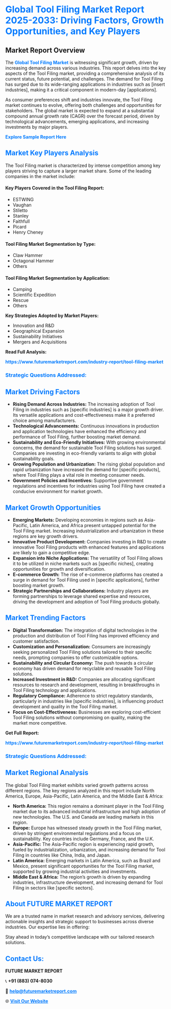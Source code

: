 <h1 style="color: #007BFF;">Global Tool Filing Market Report 2025-2033: Driving Factors, Growth Opportunities, and Key Players</h1>

<section id="overview">
<h2>Market Report Overview</h2>
<p>The <a href="https://www.futuremarketreport.com/industry-report/tool-filing-market" style="color: #007BFF; text-decoration: none;"><strong>Global Tool Filing Market</strong></a> is witnessing significant growth, driven by increasing demand across various industries. This report delves into the key aspects of the Tool Filing market, providing a comprehensive analysis of its current status, future potential, and challenges. The demand for Tool Filing has surged due to its wide-ranging applications in industries such as [insert industries], making it a critical component in modern-day [applications].</p>
<p>As consumer preferences shift and industries innovate, the Tool Filing market continues to evolve, offering both challenges and opportunities for stakeholders. The global market is expected to expand at a substantial compound annual growth rate (CAGR) over the forecast period, driven by technological advancements, emerging applications, and increasing investments by major players.</p>
</section>

<section id="overview">
<p><a href="https://www.futuremarketreport.com/request-sample/reportId=36853" style="color: #007BFF; text-decoration: none;"><strong>Explore Sample Report Here</strong></a></p>
</section>

<section id="key-players">
<h2 style="color: #007BFF;">Market Key Players Analysis</h2>
<p>The Tool Filing market is characterized by intense competition among key players striving to capture a larger market share. Some of the leading companies in the market include:</p>
<h4>Key Players Covered in the Tool Filing Report:</h4>
<ul><li>ESTWING</li><li>Vaughan</li><li>Stiletto</li><li>Stanley</li><li>Faithfull</li><li>Picard</li><li>Henry Cheney</li></ul>
<h4>Tool Filing Market Segmentation by Type:</h4>
<ul><li>Claw Hammer</li><li>Octagonal Hammer</li><li>Others</li></ul>

<h4>Tool Filing Market Segmentation by Application:</h4>
<ul><li>Camping</li><li>Scientific Expedition</li><li>Rescue</li><li>Others</li></ul>
<p><strong>Key Strategies Adopted by Market Players:</strong></p>
<ul>
<li>Innovation and R&D</li>
<li>Geographical Expansion</li>
<li>Sustainability Initiatives</li>
<li>Mergers and Acquisitions</li>
</ul>
</section>

<section>
<p><strong>Read Full Analysis: </strong></p><a href="https://www.futuremarketreport.com/industry-report/tool-filing-market" style="color: #007BFF; text-decoration: none;"><strong>https://www.futuremarketreport.com/industry-report/tool-filing-market</strong></a>
<h3 style="color: #007BFF;">Strategic Questions Addressed:</h3>
</section>

<section id="driving-factors">
<h2 style="color: #007BFF;">Market Driving Factors</h2>
<ul>
<li><strong>Rising Demand Across Industries:</strong> The increasing adoption of Tool Filing in industries such as [specific industries] is a major growth driver. Its versatile applications and cost-effectiveness make it a preferred choice among manufacturers.</li>
<li><strong>Technological Advancements:</strong> Continuous innovations in production and application technologies have enhanced the efficiency and performance of Tool Filing, further boosting market demand.</li>
<li><strong>Sustainability and Eco-Friendly Initiatives:</strong> With growing environmental concerns, the demand for sustainable Tool Filing solutions has surged. Companies are investing in eco-friendly variants to align with global sustainability goals.</li>
<li><strong>Growing Population and Urbanization:</strong> The rising global population and rapid urbanization have increased the demand for [specific products], where Tool Filing plays a vital role in meeting consumer needs.</li>
<li><strong>Government Policies and Incentives:</strong> Supportive government regulations and incentives for industries using Tool Filing have created a conducive environment for market growth.</li>
</ul>
</section>

<section id="growth-opportunities">
<h2 style="color: #007BFF;">Market Growth Opportunities</h2>
<ul>
<li><strong>Emerging Markets:</strong> Developing economies in regions such as Asia-Pacific, Latin America, and Africa present untapped potential for the Tool Filing market. Increasing industrialization and urbanization in these regions are key growth drivers.</li>
<li><strong>Innovative Product Development:</strong> Companies investing in R&D to create innovative Tool Filing products with enhanced features and applications are likely to gain a competitive edge.</li>
<li><strong>Expansion into Niche Applications:</strong> The versatility of Tool Filing allows it to be utilized in niche markets such as [specific niches], creating opportunities for growth and diversification.</li>
<li><strong>E-commerce Growth:</strong> The rise of e-commerce platforms has created a surge in demand for Tool Filing used in [specific applications], further boosting market growth.</li>
<li><strong>Strategic Partnerships and Collaborations:</strong> Industry players are forming partnerships to leverage shared expertise and resources, driving the development and adoption of Tool Filing products globally.</li>
</ul>
</section>

<section id="trending-factors">
<h2 style="color: #007BFF;">Market Trending Factors</h2>
<ul>
<li><strong>Digital Transformation:</strong> The integration of digital technologies in the production and distribution of Tool Filing has improved efficiency and customer satisfaction.</li>
<li><strong>Customization and Personalization:</strong> Consumers are increasingly seeking personalized Tool Filing solutions tailored to their specific needs, prompting companies to offer customizable options.</li>
<li><strong>Sustainability and Circular Economy:</strong> The push towards a circular economy has driven demand for recyclable and reusable Tool Filing solutions.</li>
<li><strong>Increased Investment in R&D:</strong> Companies are allocating significant resources to research and development, resulting in breakthroughs in Tool Filing technology and applications.</li>
<li><strong>Regulatory Compliance:</strong> Adherence to strict regulatory standards, particularly in industries like [specific industries], is influencing product development and quality in the Tool Filing market.</li>
<li><strong>Focus on Cost-Effectiveness:</strong> Businesses are exploring cost-efficient Tool Filing solutions without compromising on quality, making the market more competitive.</li>
</ul>
</section>

<section>
<p><strong>Get Full Report: </strong></p><a href="https://www.futuremarketreport.com/industry-report/tool-filing-market" style="color: #007BFF; text-decoration: none;"><strong>https://www.futuremarketreport.com/industry-report/tool-filing-market</strong></a>
<h3 style="color: #007BFF;">Strategic Questions Addressed:</h3>
</section>


<section id="regional-analysis">
<h2 style="color: #007BFF;">Market Regional Analysis</h2>
<p>The global Tool Filing market exhibits varied growth patterns across different regions. The key regions analyzed in this report include North America, Europe, Asia-Pacific, Latin America, and the Middle East & Africa:</p>
<ul>
<li><strong>North America:</strong> This region remains a dominant player in the Tool Filing market due to its advanced industrial infrastructure and high adoption of new technologies. The U.S. and Canada are leading markets in this region.</li>
<li><strong>Europe:</strong> Europe has witnessed steady growth in the Tool Filing market, driven by stringent environmental regulations and a focus on sustainability. Key countries include Germany, France, and the U.K.</li>
<li><strong>Asia-Pacific:</strong> The Asia-Pacific region is experiencing rapid growth, fueled by industrialization, urbanization, and increasing demand for Tool Filing in countries like China, India, and Japan.</li>
<li><strong>Latin America:</strong> Emerging markets in Latin America, such as Brazil and Mexico, present significant opportunities for the Tool Filing market, supported by growing industrial activities and investments.</li>
<li><strong>Middle East & Africa:</strong> The region’s growth is driven by expanding industries, infrastructure development, and increasing demand for Tool Filing in sectors like [specific sectors].</li>
</ul>
</section>

<footer>
<h2 style="color: #007BFF;">About FUTURE MARKET REPORT</h2>
<p>We are a trusted name in market research and advisory services, delivering actionable insights and strategic support to businesses across diverse industries. Our expertise lies in offering:</p>

<p>Stay ahead in today’s competitive landscape with our tailored research solutions.</p>

<h2 style="color: #007BFF;">Contact Us:</h2>
<p><strong>FUTURE MARKET REPORT</strong></p>
<p>📞 <strong>+91 (883) 074-8030</strong></p>
<p>📧 <strong><a href="mailto:help@futuremarketreport.com" style="color: #007BFF;">help@futuremarketreport.com</a></strong></p>
<p>🌐 <strong><a href="https://www.futuremarketreport.com/" style="color: #007BFF;">Visit Our Website</a></strong></p>
</footer>
